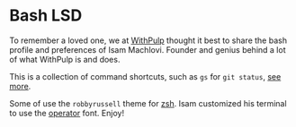 # Bash LSD

To remember a loved one, we at [WithPulp](http://withpulp.com) thought it best to share the bash profile and preferences of Isam Machlovi. Founder and genius behind a lot of what WithPulp is and does.

This is a collection of command shortcuts, such as `gs` for `git status`, [see more](./wiki/Shortcuts.md).

Some of use the `robbyrussell` theme for [zsh](https://ohmyz.sh/). Isam customized his terminal to use the [operator](https://www.typography.com/blog/introducing-operator) font. Enjoy!
